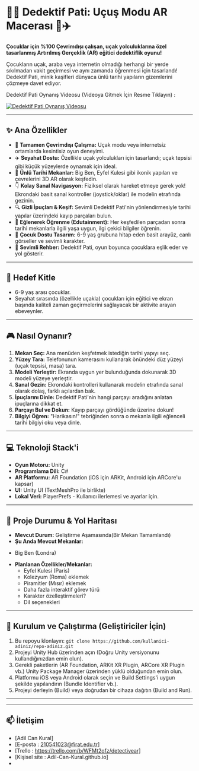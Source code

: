 
# 🕵️‍♂️ Dedektif Pati: Uçuş Modu AR Macerası 🐾✈️

**Çocuklar için %100 Çevrimdışı çalışan, uçak yolculuklarına özel tasarlanmış Artırılmış Gerçeklik (AR) eğitici dedektiflik oyunu!**

Çocukların uçak, araba veya internetin olmadığı herhangi bir yerde sıkılmadan vakit geçirmesi ve aynı zamanda öğrenmesi için tasarlandı! Dedektif Pati, minik kaşifleri dünyaca ünlü tarihi yapıların gizemlerini çözmeye davet ediyor.

Dedektif Pati Oynanış Videosu (Videoya Gitmek İçin Resme Tıklayın) :

[![Dedektif Pati Oynanış Videosu](https://img.youtube.com/vi/bbRCyl6DJQU/maxresdefault.jpg)](https://www.youtube.com/watch?v=bbRCyl6DJQU)




---

## ✨ Ana Özellikler

*   📶 **Tamamen Çevrimdışı Çalışma:** Uçak modu veya internetsiz ortamlarda kesintisiz oyun deneyimi.
*   ✈️ **Seyahat Dostu:** Özellikle uçak yolculukları için tasarlandı; uçak tepsisi gibi küçük yüzeylerde oynamak için ideal.
*   🗿 **Ünlü Tarihi Mekanlar:** Big Ben, Eyfel Kulesi gibi ikonik yapıları ve çevrelerini 3D AR olarak keşfedin. 
*   👇 **Kolay Sanal Navigasyon:** Fiziksel olarak hareket etmeye gerek yok! Ekrondaki basit sanal kontroller (joystick/oklar) ile modelin etrafında gezinin.
*   🔍 **Gizli İpuçları & Keşif:** Sevimli Dedektif Pati'nin yönlendirmesiyle tarihi yapılar üzerindeki kayıp parçaları bulun.
*   🧠 **Eğlenerek Öğrenme (Edutainment):** Her keşfedilen parçadan sonra tarihi mekanlarla ilgili yaşa uygun, ilgi çekici bilgiler öğrenin.
*   🎨 **Çocuk Dostu Tasarım:** 6-9 yaş grubuna hitap eden basit arayüz, canlı görseller ve sevimli karakter.
*   🐶 **Sevimli Rehber:** Dedektif Pati, oyun boyunca çocuklara eşlik eder ve yol gösterir.

---

## 🎯 Hedef Kitle

*   6-9 yaş arası çocuklar.
*   Seyahat sırasında (özellikle uçakla) çocukları için eğitici ve ekran başında kaliteli zaman geçirmelerini sağlayacak bir aktivite arayan ebeveynler.

---

## 🎮 Nasıl Oynanır?

1.  **Mekan Seç:** Ana menüden keşfetmek istediğin tarihi yapıyı seç.
2.  **Yüzey Tara:** Telefonunun kamerasını kullanarak önündeki düz yüzeyi (uçak tepsisi, masa) tara.
3.  **Modeli Yerleştir:** Ekranda uygun yer bulunduğunda dokunarak 3D modeli yüzeye yerleştir.
4.  **Sanal Gezin:** Ekrondaki kontrolleri kullanarak modelin etrafında sanal olarak dolaş, farklı açılardan bak.
5.  **İpuçlarını Dinle:** Dedektif Pati'nin hangi parçayı aradığını anlatan ipuçlarına dikkat et.
6.  **Parçayı Bul ve Dokun:** Kayıp parçayı gördüğünde üzerine dokun!
7.  **Bilgiyi Öğren:** "Harikasın!" tebriğinden sonra o mekanla ilgili eğlenceli tarihi bilgiyi oku veya dinle.

---

## 💻 Teknoloji Stack'i

*   **Oyun Motoru:** Unity 
*   **Programlama Dili:** C#
*   **AR Platformu:** AR Foundation (iOS için ARKit, Android için ARCore'u kapsar)
*   **UI:** Unity UI (TextMeshPro ile birlikte)
*   **Lokal Veri:** PlayerPrefs  - Kullanıcı ilerlemesi ve ayarlar için.

---

## 🚀 Proje Durumu & Yol Haritası

*   **Mevcut Durum:** Geliştirme Aşamasında(Bir Mekan Tamamlandı)
*   **Şu Anda Mevcut Mekanlar:**
   - Big Ben (Londra)
    
*   **Planlanan Özellikler/Mekanlar:**
    *   Eyfel Kulesi (Paris)
    *   Kolezyum (Roma) eklemek
    *   Piramitler (Mısır) eklemek
    *   Daha fazla interaktif görev türü
    *   Karakter özelleştirmeleri?
    *   Dil seçenekleri

---

## 🔧 Kurulum ve Çalıştırma (Geliştiriciler İçin)
1.  Bu repoyu klonlayın: `git clone https://github.com/kullanici-adiniz/repo-adiniz.git`
2.  Projeyi Unity Hub üzerinden açın (Doğru Unity versiyonunu kullandığınızdan emin olun).
3.  Gerekli paketlerin (AR Foundation, ARKit XR Plugin, ARCore XR Plugin vb.) Unity Package Manager üzerinden yüklü olduğundan emin olun.
4.  Platformu iOS veya Android olarak seçin ve Build Settings'i uygun şekilde yapılandırın (Bundle Identifier vb.).
5.  Projeyi derleyin (Build) veya doğrudan bir cihaza dağıtın (Build and Run).

---





---


## 📫 İletişim

*   [Adil Can Kural]
*   [E-posta : 210541023@firat.edu.tr]
*   [Trello : https://trello.com/b/WFMt2ofz/detectivear]
*   [Kişisel site : Adil-Can-Kural.github.io]
*   

